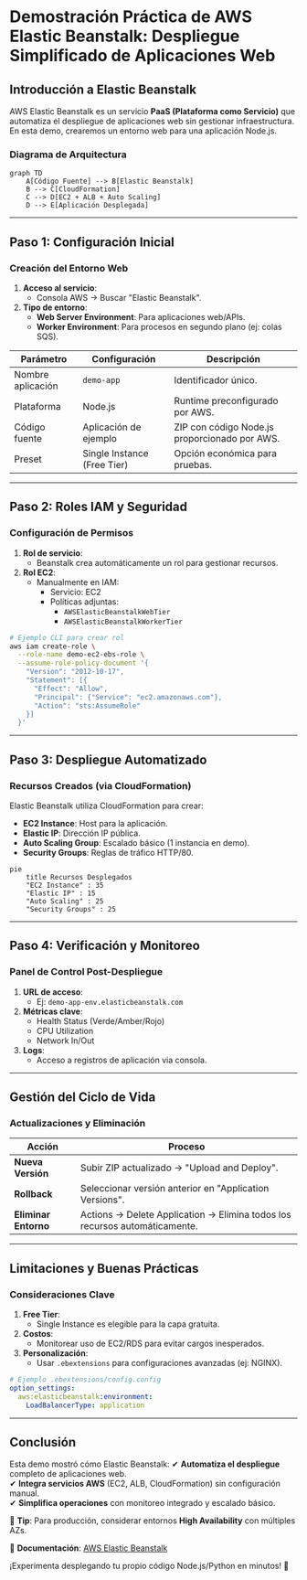 # **Demostración Práctica de AWS Elastic Beanstalk: Despliegue Simplificado de Aplicaciones Web**

## **Introducción a Elastic Beanstalk**
AWS Elastic Beanstalk es un servicio **PaaS (Plataforma como Servicio)** que automatiza el despliegue de aplicaciones web sin gestionar infraestructura. En esta demo, crearemos un entorno web para una aplicación Node.js.

### **Diagrama de Arquitectura**
```mermaid
graph TD
    A[Código Fuente] --> B[Elastic Beanstalk]
    B --> C[CloudFormation]
    C --> D[EC2 + ALB + Auto Scaling]
    D --> E[Aplicación Desplegada]
```

---

## **Paso 1: Configuración Inicial**
### **Creación del Entorno Web**
1. **Acceso al servicio**:
   - Consola AWS → Buscar "Elastic Beanstalk".
2. **Tipo de entorno**:
   - **Web Server Environment**: Para aplicaciones web/APIs.
   - **Worker Environment**: Para procesos en segundo plano (ej: colas SQS).

| **Parámetro**         | **Configuración**          | **Descripción**                                  |
|-----------------------|---------------------------|------------------------------------------------|
| Nombre aplicación     | `demo-app`                | Identificador único.                           |
| Plataforma           | Node.js                   | Runtime preconfigurado por AWS.                |
| Código fuente        | Aplicación de ejemplo     | ZIP con código Node.js proporcionado por AWS.  |
| Preset              | Single Instance (Free Tier)| Opción económica para pruebas.                 |

---

## **Paso 2: Roles IAM y Seguridad**
### **Configuración de Permisos**
1. **Rol de servicio**:
   - Beanstalk crea automáticamente un rol para gestionar recursos.
2. **Rol EC2**:
   - Manualmente en IAM:
     - Servicio: EC2
     - Políticas adjuntas:
       - `AWSElasticBeanstalkWebTier`
       - `AWSElasticBeanstalkWorkerTier`

```bash
# Ejemplo CLI para crear rol
aws iam create-role \
  --role-name demo-ec2-ebs-role \
  --assume-role-policy-document '{
    "Version": "2012-10-17",
    "Statement": [{
      "Effect": "Allow",
      "Principal": {"Service": "ec2.amazonaws.com"},
      "Action": "sts:AssumeRole"
    }]
  }'
```

---

## **Paso 3: Despliegue Automatizado**
### **Recursos Creados (via CloudFormation)**
Elastic Beanstalk utiliza CloudFormation para crear:
- **EC2 Instance**: Host para la aplicación.
- **Elastic IP**: Dirección IP pública.
- **Auto Scaling Group**: Escalado básico (1 instancia en demo).
- **Security Groups**: Reglas de tráfico HTTP/80.

```mermaid
pie
    title Recursos Desplegados
    "EC2 Instance" : 35
    "Elastic IP" : 15
    "Auto Scaling" : 25
    "Security Groups" : 25
```

---

## **Paso 4: Verificación y Monitoreo**
### **Panel de Control Post-Despliegue**
1. **URL de acceso**:
   - Ej: `demo-app-env.elasticbeanstalk.com`
2. **Métricas clave**:
   - Health Status (Verde/Amber/Rojo)
   - CPU Utilization
   - Network In/Out
3. **Logs**:
   - Acceso a registros de aplicación via consola.

---

## **Gestión del Ciclo de Vida**
### **Actualizaciones y Eliminación**
| **Acción**               | **Proceso**                                                                 |
|--------------------------|-----------------------------------------------------------------------------|
| **Nueva Versión**        | Subir ZIP actualizado → "Upload and Deploy".                                |
| **Rollback**             | Seleccionar versión anterior en "Application Versions".                     |
| **Eliminar Entorno**     | Actions → Delete Application → Elimina todos los recursos automáticamente.  |

---

## **Limitaciones y Buenas Prácticas**
### **Consideraciones Clave**
1. **Free Tier**:
   - Single Instance es elegible para la capa gratuita.
2. **Costos**:
   - Monitorear uso de EC2/RDS para evitar cargos inesperados.
3. **Personalización**:
   - Usar `.ebextensions` para configuraciones avanzadas (ej: NGINX).

```yaml
# Ejemplo .ebextensions/config.config
option_settings:
  aws:elasticbeanstalk:environment:
    LoadBalancerType: application
```

---

## **Conclusión**
Esta demo mostró cómo Elastic Beanstalk:
✔ **Automatiza el despliegue** completo de aplicaciones web.  
✔ **Integra servicios AWS** (EC2, ALB, CloudFormation) sin configuración manual.  
✔ **Simplifica operaciones** con monitoreo integrado y escalado básico.  

📌 **Tip**: Para producción, considerar entornos **High Availability** con múltiples AZs.  

🔗 **Documentación**: [AWS Elastic Beanstalk](https://docs.aws.amazon.com/elasticbeanstalk/latest/dg/Welcome.html)  

¡Experimenta desplegando tu propio código Node.js/Python en minutos! 🚀
